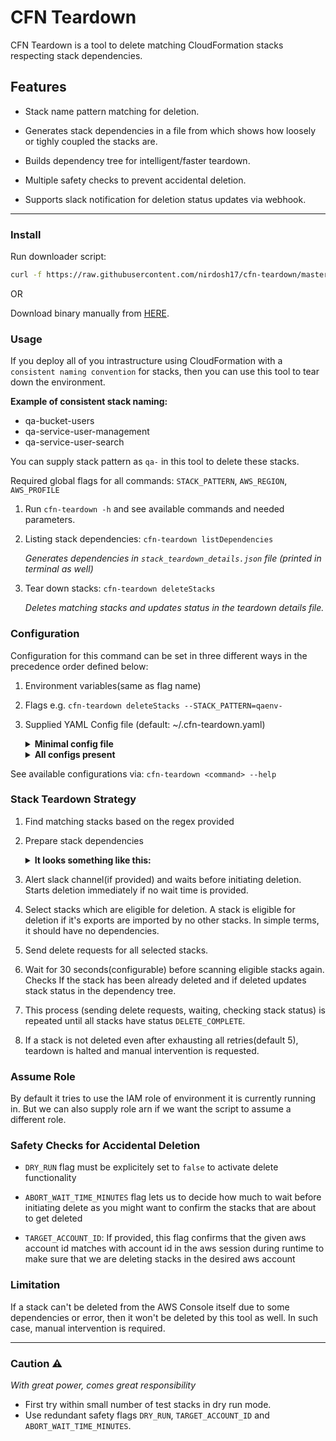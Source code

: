 # CFN Teardown

CFN Teardown is a tool to delete matching CloudFormation stacks respecting stack dependencies.

## Features

- Stack name pattern matching for deletion.

- Generates stack dependencies in a file from which shows how loosely or tighly coupled the stacks are.

- Builds dependency tree for intelligent/faster teardown.

- Multiple safety checks to prevent accidental deletion.

- Supports slack notification for deletion status updates via webhook.


---

### Install
Run downloader script:
```bash
curl -f https://raw.githubusercontent.com/nirdosh17/cfn-teardown/master/download.sh | sh
```
OR

Download binary manually from [HERE](https://github.com/nirdosh17/cfn-teardown/releases).


### Usage
If you deploy all of you intrastructure using CloudFormation with a `consistent naming convention` for stacks, then you can use this tool to tear down the environment.

**Example of consistent stack naming:**

- qa-bucket-users
- qa-service-user-management
- qa-service-user-search

You can supply stack pattern as `qa-` in this tool to delete these stacks.

Required global flags for all commands: `STACK_PATTERN`, `AWS_REGION`, `AWS_PROFILE`

1. Run `cfn-teardown -h` and see available commands and needed parameters.

2. Listing stack dependencies: `cfn-teardown listDependencies`

	_Generates dependencies in  `stack_teardown_details.json` file (printed in terminal as well)_

2. Tear down stacks: `cfn-teardown deleteStacks`

	_Deletes matching stacks and updates status in the teardown details file._



### Configuration

Configuration for this command can be set in three different ways in the precedence order defined below:
1. Environment variables(same as flag name)
2. Flags e.g. `cfn-teardown deleteStacks --STACK_PATTERN=qaenv-`
3. Supplied YAML Config file (default: ~/.cfn-teardown.yaml)
    <details>
    <summary><b>Minimal config file</b></summary>

    ```yaml
    AWS_REGION: us-east-1
    AWS_PROFILE: staging
    STACK_PATTERN: qa-
    ```
    </details>
    <details>
    <summary><b>All configs present</b></summary>

    ```yaml
    AWS_REGION: us-east-1
    AWS_PROFILE: staging
    TARGET_ACCOUNT_ID: 121212121212
    STACK_PATTERN: qa-
    ABORT_WAIT_TIME_MINUTES: 20
    STACK_WAIT_TIME_SECONDS: 30
    MAX_DELETE_RETRY_COUNT: 5
    SLACK_WEBHOOK_URL: https://hooks.slack.com/services/dummy/dummy/long_hash
    ROLE_ARN: "<arn>"
    DRY_RUN: "false"
    ```
    </details>

See available configurations via: `cfn-teardown <command> --help`


### Stack Teardown Strategy

1. Find matching stacks based on the regex provided

2. Prepare stack dependencies
    <details>
    <summary><b>It looks something like this:</b></summary>

      ```json
      {
        "staging-bucket-archived-items": {
          "StackName": "staging-bucket-archived-items",
          "Status": "CREATE_COMPLETE",
          "StackStatusReason": "",
          "DeleteStartedAt": "2021-02-07T03:35:43Z",
          "DeleteCompletedAt": "",
          "DeletionTimeInMinutes": "",
          "DeleteAttempt": 0,
          "Exports": [
            "staging:ItemsArchiveBucket",
            "staging:ItemsArchiveBucketArn"
          ],
          "ActiveImporterStacks": {
            "staging-products-service": {}
          },
          "CFNConsoleLink": "https://console.aws.amazon.com/cloudformation/home?region=us-east-1#/stacks/stackinfo?stackId=staging-bucket-archived-items"
        },
        "staging-products-service": {
          "StackName": "staging-products-service",
          "Status": "CREATE_COMPLETE",
          "StackStatusReason": "",
          "DeleteStartedAt": "2021-02-07T03:30:54Z",
          "DeleteCompletedAt": "",
          "DeletionTimeInMinutes": "",
          "DeleteAttempt": 0,
          "Exports": [
            "staging:ProductsServiceEndpoint"
          ],
          "ActiveImporterStacks": {},
          "CFNConsoleLink": "https://console.aws.amazon.com/cloudformation/home?region=us-east-1#/stacks/stackinfo?stackId=staging-products-service"
        }
      }
      ```
    </details>

3. Alert slack channel(if provided) and waits before initiating deletion. Starts deletion immediately if no wait time is provided.

4. Select stacks which are eligible for deletion. A stack is eligible for deletion if it's exports are imported by no other stacks. In simple terms, it should have no dependencies.

5. Send delete requests for all selected stacks.

6. Wait for 30 seconds(configurable) before scanning eligible stacks again. Checks If the stack has been already deleted and if deleted updates stack status in the dependency tree.

7. This process (sending delete requests, waiting, checking stack status) is repeated until all stacks have status `DELETE_COMPLETE`.

8. If a stack is not deleted even after exhausting all retries(default 5), teardown is halted and manual intervention is requested.


### Assume Role

By default it tries to use the IAM role of environment it is currently running in. But we can also supply role arn if we want the script to assume a different role.

### Safety Checks for Accidental Deletion

- `DRY_RUN` flag must be explicitely set to `false` to activate delete functionality

- `ABORT_WAIT_TIME_MINUTES` flag lets us to decide how much to wait before initiating delete as you might want to confirm the stacks that are about to get deleted

- `TARGET_ACCOUNT_ID`: If provided, this flag confirms that the given aws account id matches with account id in the aws session during runtime to make sure that we are deleting stacks in the desired aws account


### Limitation
If a stack can't be deleted from the AWS Console itself due to some dependencies or error, then it won't be deleted by this tool as well. In such case, manual intervention is required.

---
### Caution :warning:
_With great power, comes great responsibility_
- First try within small number of test stacks in dry run mode.
- Use redundant safety flags `DRY_RUN`, `TARGET_ACCOUNT_ID` and `ABORT_WAIT_TIME_MINUTES`.
